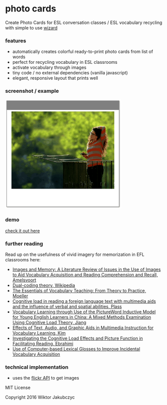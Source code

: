 
# photo cards
Create Photo Cards for ESL conversation classes / ESL vocabulary recycling with simple to use [wizard](https://monolithpl.github.io/photo-cards/)

### features
- automatically creates colorful ready-to-print photo cards from list of words
- perfect for recycling vocabulary in ESL classrooms
- activate vocabulary through images
- tiny code / no external dependencies (vanilla javascript)
- elegant, responsive layout that prints well

### screenshot / example
![screenshot](https://github.com/monolithpl/photo-cards/blob/gh-pages/photocards.png "screenshot")

### demo
[check it out here](https://monolithpl.github.io/photo-cards/)

### further reading
Read up on the usefulness of vivid imagery for memorization in EFL classrooms here:
- [Images and Memory: A Literature Review of Issues in the Use of Images to Aid Vocabulary Acquisition and Reading Comprehension and Recall, Amelsvoort](http://www.pref.kanagawa.jp/uploaded/attachment/580413.pdf)
- [Dual-coding theory, Wikipedia](https://en.wikipedia.org/wiki/Dual-coding_theory)
- [The Essentials of Vocabulary Teaching: From Theory to Practice, Moeller](http://digitalcommons.unl.edu/cgi/viewcontent.cgi?article=1174&context=teachlearnfacpub)
- [Cognitive load in reading a foreign language text with multimedia aids and the influence of verbal and spatial abilities, Plass](http://citeseerx.ist.psu.edu/viewdoc/download?doi=10.1.1.615.4797&rep=rep1&type=pdf)
- [Vocabulary Learning through Use of the PictureWord Inductive Model for Young English Learners in China: A Mixed Methods Examination Using Cognitive Load Theory, Jiang](http://digitalcommons.fiu.edu/cgi/viewcontent.cgi?article=2608&context=etd)
- [Effects of Text, Audio, and Graphic Aids in Multimedia Instruction for Vocabulary Learning, Kim](http://www.ifets.info/journals/11_3/9.pdf)
- [Investigating the Cognitive Load Effects and Picture Function in Facilitating Reading, Ebrahimi](https://www.researchgate.net/publication/276295408_Investigating_the_Cognitive_Load_Effects_and_Picture_Function_in_Facilitating_Reading)
- [Use of Computer-based Lexical Glosses to Improve Incidental Vocabulary Acquisition](https://books.google.pl/books?id=B7mVpITNvF0C&pg=PA50&lpg=PA50&dq=vocabulary+memory+cognitive+load+images&source=bl&ots=Uva7D_e9qI&sig=J3AAWoK4IMJoXjwzVaaJoxNQDyw&hl=en&sa=X&ved=0ahUKEwiC2q3CgazNAhVKApoKHTvTBdIQ6AEIKzAC#v=onepage&q=vocabulary%20memory%20cognitive%20load%20images&f=false)

### technical implementation
- uses the [flickr API](https://www.flickr.com/services/api/) to get images


MIT License

Copyright 2016 Wiktor Jakubczyc
